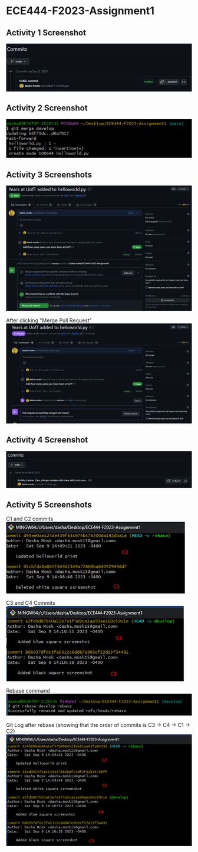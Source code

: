 # ECE444-F2023-Assignment1
## Activity 1 Screenshot
![first screenshot](/Screenshots/First_Commit.png)

## Activity 2 Screenshot
![second screenshot](/Screenshots/Second_Screenshot.png)

## Activity 3 Screenshots
![third screenshot](/Screenshots/Third_Screenshot.png)

After clicking "Merge Pull Request"
![third screenshot pt2](/Screenshots/Third_Screenshot_pt2.png)

## Activity 4 Screenshot
![fourth screenshot](/Screenshots/Fourth_Screenshot.png)

## Activity 5 Screenshots
C1 and C2 commits
![fifth screenshot pt1](/Screenshots/Fifth_C1_C2.png)

C3 and C4 Commits
![fifth screenshot pt2](/Screenshots/Fifth_C3_C4.png)

Rebase command
![fifth screenshot pt3](/Screenshots/Fifth_Rebase_Command.png)

Git Log after rebase (showing that the order of commits is C3 -> C4 -> C1 -> C2)
![fifth screenshot pt4](/Screenshots/Fifth_After_Rebase.png)
